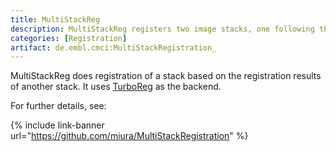 ```yaml
---
title: MultiStackReg
description: MultiStackReg registers two image stacks, one following the registration of the other.
categories: [Registration]
artifact: de.embl.cmci:MultiStackRegistration_
---
```


MultiStackReg does registration of a stack based on the registration results of another stack. It uses [TurboReg](/plugins/turboreg) as the backend.

For further details, see:

{% include link-banner url="https://github.com/miura/MultiStackRegistration" %}

